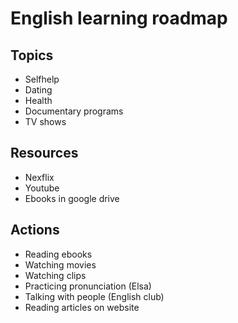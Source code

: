 # English learning roadmap

## Topics

- Selfhelp
- Dating
- Health
- Documentary programs
- TV shows


## Resources

- Nexflix
- Youtube
- Ebooks in google drive


## Actions

- Reading ebooks
- Watching movies
- Watching clips
- Practicing pronunciation (Elsa)
- Talking with people (English club)
- Reading articles on website
